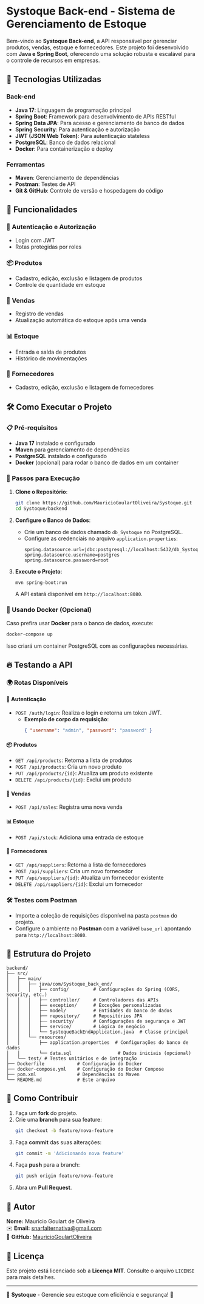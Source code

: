 # Systoque Back-end - Sistema de Gerenciamento de Estoque

Bem-vindo ao **Systoque Back-end**, a API responsável por gerenciar produtos, vendas, estoque e fornecedores. Este projeto foi desenvolvido com **Java e Spring Boot**, oferecendo uma solução robusta e escalável para o controle de recursos em empresas.

## 🚀 Tecnologias Utilizadas

### Back-end
- **Java 17**: Linguagem de programação principal
- **Spring Boot**: Framework para desenvolvimento de APIs RESTful
- **Spring Data JPA**: Para acesso e gerenciamento de banco de dados
- **Spring Security**: Para autenticação e autorização
- **JWT (JSON Web Token)**: Para autenticação stateless
- **PostgreSQL**: Banco de dados relacional
- **Docker**: Para containerização e deploy

### Ferramentas
- **Maven**: Gerenciamento de dependências
- **Postman**: Testes de API
- **Git & GitHub**: Controle de versão e hospedagem do código

## 📌 Funcionalidades

### 🔐 Autenticação e Autorização
- Login com JWT
- Rotas protegidas por roles

### 📦 Produtos
- Cadastro, edição, exclusão e listagem de produtos
- Controle de quantidade em estoque

### 🛒 Vendas
- Registro de vendas
- Atualização automática do estoque após uma venda

### 📊 Estoque
- Entrada e saída de produtos
- Histórico de movimentações

### 🚛 Fornecedores
- Cadastro, edição, exclusão e listagem de fornecedores

## 🛠️ Como Executar o Projeto

### 📋 Pré-requisitos
- **Java 17** instalado e configurado
- **Maven** para gerenciamento de dependências
- **PostgreSQL** instalado e configurado
- **Docker** (opcional) para rodar o banco de dados em um container

### 🚀 Passos para Execução

1. **Clone o Repositório**:
   ```bash
   git clone https://github.com/MauricioGoulartOliveira/Systoque.git
   cd Systoque/backend
   ```

2. **Configure o Banco de Dados**:
   - Crie um banco de dados chamado `db_Systoque` no PostgreSQL.
   - Configure as credenciais no arquivo `application.properties`:
     ```properties
     spring.datasource.url=jdbc:postgresql://localhost:5432/db_Systoque
     spring.datasource.username=postgres
     spring.datasource.password=root
     ```

3. **Execute o Projeto**:
   ```bash
   mvn spring-boot:run
   ```
   A API estará disponível em `http://localhost:8080`.

### 🐳 Usando Docker (Opcional)
Caso prefira usar **Docker** para o banco de dados, execute:
```bash
docker-compose up
```
Isso criará um container PostgreSQL com as configurações necessárias.

## 🔥 Testando a API

### 🌍 Rotas Disponíveis

#### 🔐 Autenticação
- `POST /auth/login`: Realiza o login e retorna um token JWT.
  - **Exemplo de corpo da requisição**:
    ```json
    { "username": "admin", "password": "password" }
    ```

#### 📦 Produtos
- `GET /api/products`: Retorna a lista de produtos
- `POST /api/products`: Cria um novo produto
- `PUT /api/products/{id}`: Atualiza um produto existente
- `DELETE /api/products/{id}`: Exclui um produto

#### 🛒 Vendas
- `POST /api/sales`: Registra uma nova venda

#### 📊 Estoque
- `POST /api/stock`: Adiciona uma entrada de estoque

#### 🚛 Fornecedores
- `GET /api/suppliers`: Retorna a lista de fornecedores
- `POST /api/suppliers`: Cria um novo fornecedor
- `PUT /api/suppliers/{id}`: Atualiza um fornecedor existente
- `DELETE /api/suppliers/{id}`: Exclui um fornecedor

### 🛠️ Testes com Postman
- Importe a coleção de requisições disponível na pasta `postman` do projeto.
- Configure o ambiente no **Postman** com a variável `base_url` apontando para `http://localhost:8080`.

## 📂 Estrutura do Projeto
```
backend/
├── src/
│   ├── main/
│   │   ├── java/com/Systoque_back_end/
│   │   │   ├── config/         # Configurações do Spring (CORS, Security, etc.)
│   │   │   ├── controller/     # Controladores das APIs
│   │   │   ├── exception/      # Exceções personalizadas
│   │   │   ├── model/          # Entidades do banco de dados
│   │   │   ├── repository/     # Repositórios JPA
│   │   │   ├── security/       # Configurações de segurança e JWT
│   │   │   ├── service/        # Lógica de negócio
│   │   │   └── SystoqueBackEndApplication.java  # Classe principal
│   │   └── resources/
│   │       ├── application.properties  # Configurações do banco de dados
│   │       └── data.sql                 # Dados iniciais (opcional)
│   └── test/ # Testes unitários e de integração
├── Dockerfile            # Configuração do Docker
├── docker-compose.yml    # Configuração do Docker Compose
├── pom.xml               # Dependências do Maven
└── README.md             # Este arquivo
```

## 🤝 Como Contribuir
1. Faça um **fork** do projeto.
2. Crie uma **branch** para sua feature:
   ```bash
   git checkout -b feature/nova-feature
   ```
3. Faça **commit** das suas alterações:
   ```bash
   git commit -m 'Adicionando nova feature'
   ```
4. Faça **push** para a branch:
   ```bash
   git push origin feature/nova-feature
   ```
5. Abra um **Pull Request**.

## 👤 Autor
**Nome:** Mauricio Goulart de Oliveira  
✉️ **Email:** snarfalternativa@gmail.com  
🐙 **GitHub:** [MauricioGoulartOliveira](https://github.com/MauricioGoulartOliveira)

## 📜 Licença
Este projeto está licenciado sob a **Licença MIT**. Consulte o arquivo `LICENSE` para mais detalhes.

---
🔹 **Systoque** - Gerencie seu estoque com eficiência e segurança! 🚀

